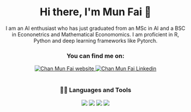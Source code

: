 <div align="center">

# Hi there, I'm Mun Fai 👋 
 
I am an AI enthusiast who has just graduated from an MSc in AI and a BSC in Econonetrics and Mathematical Economomics. I am proficient in R, Python and deep learning frameworks like Pytorch. 

  ### You can find me on:

<div align="center">
 <a href="https://chanmunfai.com">
    <img alt="Chan Mun Fai website" src="https://img.shields.io/badge/website-000000?style=for-the-badge&logo=About.me&logoColor=white">
</a>
<a href="https://www.linkedin.com/in/munfai15//">
    <img alt="Chan Mun Fai Linkedin" src="https://img.shields.io/badge/LinkedIn-0077B5?style=for-the-badge&logo=linkedin&logoColor=white">
</a>
</div>
  <br>

### 👩‍💻 Languages and Tools

<img src="https://img.shields.io/badge/Python-FFD43B?style=for-the-badge&logo=python&logoColor=darkgreen"/>
<img src="https://img.shields.io/badge/PyTorch-EE4C2C?style=for-the-badge&logo=PyTorch&logoColor=white"/>
<img src="https://img.shields.io/badge/Lightning-792DE4?style=for-the-badge&logo=pytorch-lightning&logoColor=white"/>
<img src="https://img.shields.io/badge/Weights_&_Biases-FFBE00?style=for-the-badge&logo=WeightsAndBiases&logoColor=white"/>
</div>
